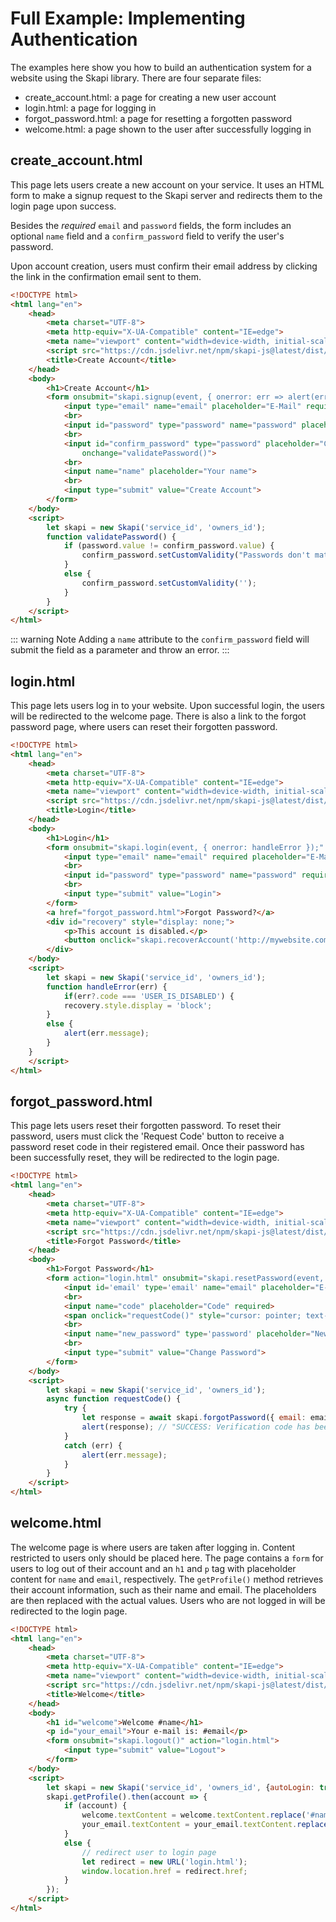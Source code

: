 # Full Example: Implementing Authentication

The examples here show you how to build an authentication system for a website using the Skapi library. There are four separate files:

- create_account.html: a page for creating a new user account
- login.html: a page for logging in
- forgot_password.html: a page for resetting a forgotten password
- welcome.html: a page shown to the user after successfully logging in

## create_account.html

This page lets users create a new account on your service. It uses an HTML form to make a signup request to the Skapi server and redirects them to the login page upon success.

Besides the _required_ `email` and `password` fields, the form includes an optional `name` field and a `confirm_password` field to verify the user's password.

Upon account creation, users must confirm their email address by clicking the link in the confirmation email sent to them. 

```html
<!DOCTYPE html>
<html lang="en">
    <head>
        <meta charset="UTF-8">
        <meta http-equiv="X-UA-Compatible" content="IE=edge">
        <meta name="viewport" content="width=device-width, initial-scale=1.0">
        <script src="https://cdn.jsdelivr.net/npm/skapi-js@latest/dist/skapi.js"></script>
        <title>Create Account</title>
    </head>
    <body>
        <h1>Create Account</h1>
        <form onsubmit="skapi.signup(event, { onerror: err => alert(err.message) })" action="login.html">
            <input type="email" name="email" placeholder="E-Mail" required>
            <br>
            <input id="password" type="password" name="password" placeholder="Password" required>
            <br>
            <input id="confirm_password" type="password" placeholder="Confirm Password" required
                onchange="validatePassword()">
            <br>
            <input name="name" placeholder="Your name">
            <br>
            <input type="submit" value="Create Account">
        </form>
    </body>
    <script>
        let skapi = new Skapi('service_id', 'owners_id');
        function validatePassword() {
            if (password.value != confirm_password.value) {
                confirm_password.setCustomValidity("Passwords don't match");
            }
            else {
                confirm_password.setCustomValidity('');
            }
        }
    </script>
</html>
```

::: warning Note
Adding a `name` attribute to the `confirm_password` field will submit the field as a parameter and throw an error.
:::

## login.html

This page lets users log in to your website. Upon successful login, the users will be redirected to the welcome page.
There is also a link to the forgot password page, where users can reset their forgotten password.

```html
<!DOCTYPE html>
<html lang="en">
    <head>
        <meta charset="UTF-8">
        <meta http-equiv="X-UA-Compatible" content="IE=edge">
        <meta name="viewport" content="width=device-width, initial-scale=1.0">
        <script src="https://cdn.jsdelivr.net/npm/skapi-js@latest/dist/skapi.js"></script>
        <title>Login</title>
    </head>
    <body>
        <h1>Login</h1>
        <form onsubmit="skapi.login(event, { onerror: handleError });" action="welcome.html">
            <input type="email" name="email" required placeholder="E-Mail">
            <br>
            <input id="password" type="password" name="password" required placeholder="Password">
            <br>
            <input type="submit" value="Login">
        </form>
        <a href="forgot_password.html">Forgot Password?</a>
        <div id="recovery" style="display: none;">
            <p>This account is disabled.</p>
            <button onclick="skapi.recoverAccount('http://mywebsite.com/welcome-back').then(r => alert(r))">Send Recovery E-Mail</button>
        </div>
    </body>
    <script>
        let skapi = new Skapi('service_id', 'owners_id');
        function handleError(err) {
            if(err?.code === 'USER_IS_DISABLED') {
            recovery.style.display = 'block';
        }
        else {
            alert(err.message);
        }
    }
    </script>
</html>
```

## forgot_password.html

This page lets users reset their forgotten password.
To reset their password, users must click the 'Request Code' button to receive a password reset code in their registered email.
Once their password has been successfully reset, they will be redirected to the login page.

```html
<!DOCTYPE html>
<html lang="en">
    <head>
        <meta charset="UTF-8">
        <meta http-equiv="X-UA-Compatible" content="IE=edge">
        <meta name="viewport" content="width=device-width, initial-scale=1.0">
        <script src="https://cdn.jsdelivr.net/npm/skapi-js@latest/dist/skapi.js"></script>
        <title>Forgot Password</title>
    </head>
    <body>
        <h1>Forgot Password</h1>
        <form action="login.html" onsubmit="skapi.resetPassword(event, { onerror: err => alert(err.message) })">
            <input id='email' type='email' name="email" placeholder="E-Mail">
            <br>
            <input name="code" placeholder="Code" required>
            <span onclick="requestCode()" style="cursor: pointer; text-decoration: underline;">Request Code</span>
            <br>
            <input name="new_password" type='password' placeholder="New Password" required>
            <br>
            <input type="submit" value="Change Password">
        </form>
    </body>
    <script>
        let skapi = new Skapi('service_id', 'owners_id');
        async function requestCode() {
            try {
                let response = await skapi.forgotPassword({ email: email.value });
                alert(response); // "SUCCESS: Verification code has been sent."
            }
            catch (err) {
                alert(err.message);
            }
        }
    </script>
</html>
```

## welcome.html

The welcome page is where users are taken after logging in. Content restricted to users only should be placed here. The page contains a `form` for users to log out of their account and an `h1` and `p` tag with placeholder content for `name` and `email`, respectively. The `getProfile()` method retrieves their account information, such as their name and email. The placeholders are then replaced with the actual values. Users who are not logged in will be redirected to the login page.

```html
<!DOCTYPE html>
<html lang="en">
    <head>
        <meta charset="UTF-8">
        <meta http-equiv="X-UA-Compatible" content="IE=edge">
        <meta name="viewport" content="width=device-width, initial-scale=1.0">
        <script src="https://cdn.jsdelivr.net/npm/skapi-js@latest/dist/skapi.js"></script>
        <title>Welcome</title>
    </head>
    <body>
        <h1 id="welcome">Welcome #name</h1>
        <p id="your_email">Your e-mail is: #email</p>
        <form onsubmit="skapi.logout()" action="login.html">
            <input type="submit" value="Logout">
        </form>
    </body>
    <script>
        let skapi = new Skapi('service_id', 'owners_id', {autoLogin: true});
        skapi.getProfile().then(account => {
            if (account) {
                welcome.textContent = welcome.textContent.replace('#name', account.name || '');
                your_email.textContent = your_email.textContent.replace('#email', account.email);
            }
            else {
                // redirect user to login page
                let redirect = new URL('login.html');
                window.location.href = redirect.href;
            }
        });
    </script>
</html>
```

